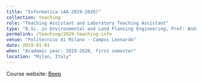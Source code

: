 ```yaml
---
title: "Informatica (AA 2019-2020)"
collection: teaching
role: "Teaching Assistant and Laboratory Teaching Assistant"
type: "B.Sc. in Environmental and Land Planning Engineering, Prof: Andrea Bonarini"
permalink: /teaching/2019-teaching-info
venue: "Politecnico di Milano - Campus Leonardo"
date: 2019-01-01
when: "Academic year: 2019-2020, first semester"
location: "Milan, Italy"
---
```


Course website: [Beep](https://beep.metid.polimi.it/) 
